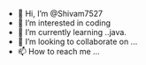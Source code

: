 - 👋 Hi, I’m @Shivam7527
- 👀 I’m interested in coding
- 🌱 I’m currently learning ..java.
- 💞️ I’m looking to collaborate on ...
- 📫 How to reach me ...

<!---
Shivam7527/Shivam7527 is a ✨ special ✨ repository because its `README.md` (this file) appears on your GitHub profile.
You can click the Preview link to take a look at your changes.
--->
